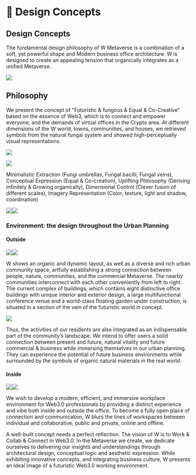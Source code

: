 # 🎄 Design Concepts

## Design Concepts

The fundamental design philosophy of W Metaverse is a combination of a soft, yet powerful shape and Modern business office architecture. W is designed to create an appealing tension that organically integrates as a unified Metaverse.

![](https://lh4.googleusercontent.com/uSm5vb\_3JQNlHW8293KgNGUNsyWM\_DrbQdlORCKAEYOhaQdMgX5vymJGt4UaDM--uEH4htgYPV\_RFhc1KLTmDSaP7waoOGxOba-9tve41yikWskIOFLvNR2piZ3J8LWS-lumqLw34wPj4WhaVg)

## Philosophy

We present the concept of "Futuristic & fungous & Equal & Co-Creative" based on the essence of Web3, which is to connect and empower everyone, and the demands of virtual offices in the Crypto area. At different dimensions of the W world, towns, communities, and houses, we retrieved symbols from the natural fungal system and showed high-perceptually visual representations.

![](https://lh6.googleusercontent.com/UmlE321yx0RUWMlrJHInPAY085aTTaigZYIMHp6scSD\_h9xvlgrR9ueQeMFXr\_VgeLQ3CIue2SllAqwraModtCrtsdvHRWyXhmQnwJIGpF1b5G0S5r4NAsKAu8EA5vmfyoEevi0n1XabgRuChA)

![](https://lh4.googleusercontent.com/mQvQX38NAQDo0ldRBooTTosaFoj6W246NuPlwo2KvLbphJWzJZIPtip-LeKn0uZZDWJtshXJ9yBq52W5tX0E7Pb6770WuK3DM6cOWA1GQve6YpIn2hKZhkViWIvDTbiFoNuhJYIj3OSPv-bRyA)

Minimalistic Extraction (Fungi umbrellas, Fungal bacilli, Fungal veins), Conceptual Expression (Equal & Co-creation), Uplifting Philosophy (Deriving infinitely & Growing organically), Dimensional Control (Clever fusion of different scales), Imagery Representation (Color, texture, light and shadow, coordination)

![](https://lh5.googleusercontent.com/lQXPhgFnFdCGmfQtbPvv5eG5ZupHm9xEyn75gtiMVEcJ4o-BnkuPXxA-3YzBo-LUiw3r1MGNPQopTZtOCph7DlTptxquwAnprJ6gG4FvVaUefq4hL76WDMIFO100cKp8R3cfZ-jUeoweyhuZxg)![](https://lh4.googleusercontent.com/JAKalnRnsLvsl1H6bFC1fds-k2CylOdjuTmpc4p7FH4Dxs0hBMyFctzgDEDYloyMlGWv5JUNUyRJWr79H\_ivcPhCjCLMdMi9-ALU6sgEarg9hChrs9XGWxQTEo3eXZEJFw6FDiBq37bzbQck9g)

### Environment: the design throughout the Urban Planning

#### Outside

![](https://lh5.googleusercontent.com/P-9SbqX6WcjAKdLG-d82VJLh9RTG3dUxybB8A0RhbeOn6v4sgEK1m6FFefQFPvELHLTY1nxov4qfcMsY\_azgSoBDBNWjG8rsgJ3gsAW2NnnTfk1vNxpBUbjZeoJdU\_CXI\_RO43xz9\_\_CYv94ww)![](https://lh5.googleusercontent.com/srtq6sYfg8Yo-FbX9AmbExZGYLGmpBGj2rhZvYoCC7KjlQFroSB4L1oacmSZIiUhCd6Ua91VRq1mT3bBwEWIzNnsLABQlZxVe5KLSOZQR8u5IxL2tVFxQeTKCeZ-scZbHKxuF0eAzN5WkBc4bA)

W shows an organic and dynamic layout, as well as a diverse and rich urban community space, artfully establishing a strong connection between people, nature, communities, and the commercial Metaverse. The nearby communities interconnect with each other conveniently from left to right. The current complex of buildings, which contains eight distinctive office buildings with unique interior and exterior design, a large multifunctional conference venue and a world-class floating garden under construction, is situated in a section of the vein of the futuristic world in concept.

![](https://lh4.googleusercontent.com/cFZ4n60llqEN8m\_BNE3xn9aWiz854I1ZN5nTYHawQaV8xUMKQ71fsnSV2s\_QiS8a5xSgxwhKrGolZZk\_UHwLmmWU9NUOMYZfIM7vnlCSU8MO7LFhOgUWdbtI3b7vPZBxT6pfoESMH92vpezn\_w)

Thus, the activities of our residents are also integrated as an indispensable part of the community’s landscape. We intend to offer users a solid connection between present and future, natural vitality and future commercial & business while immersing themselves in our urban planning. They can experience the potential of future business environments while surrounded by the symbols of organic natural materials in the real world.

#### Inside

![](https://lh4.googleusercontent.com/DGEqIPTpbRtipN7xRYGlRSi-GYM42e05xbBvWwfJZLqfGFX\_PPOdfM2CV-6r7r00f\_t6hZkJGSmQ6UkZGfNOpMIpwTOEk7lyexgY85RwI1psOt3C9QAtVXokdM0BSa9ewgaSsxbW47pvy99sCw)![](https://lh5.googleusercontent.com/JodifHwo685iFPpczgwCxVTyxq0nad9tiEwMLWqtL0149rtGI\_11BAfjgB01nBjIiZG8-ftqqhvz93hQRv\_4k2rpAXe9yu\_-DKlKFRJ\_kjWH2MElmNfG7su\_1Lbpypz9vEjcwrQuBddysN9UVQ)

We wish to develop a modern, efficient, and immersive workplace environment for Web3.0 professionals by providing a distinct experience and vibe both inside and outside the office. To become a fully open place of connection and communication, W blurs the lines of workspaces between individual and collaborative, public and private, online and offline.

A well-built concept needs a perfect reflection. The vision of W is to Work & Collab & Connect in Web3.0. In the Metaverse we create, we dedicate ourselves to delivering our insights and understandings through architectural design, conceptual logic and aesthetic expression. While exhibiting innovative concepts, and integrating business culture, W presents an ideal image of a futuristic Web3.0 working environment.
